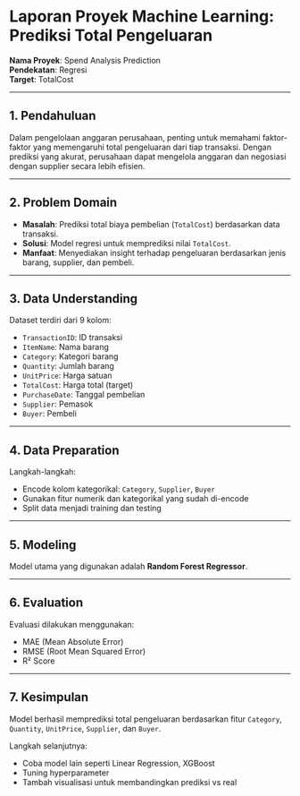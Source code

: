 # Laporan Proyek Machine Learning: Prediksi Total Pengeluaran

**Nama Proyek**: Spend Analysis Prediction  
**Pendekatan**: Regresi  
**Target**: TotalCost

---

## 1. Pendahuluan
Dalam pengelolaan anggaran perusahaan, penting untuk memahami faktor-faktor yang memengaruhi total pengeluaran dari tiap transaksi. Dengan prediksi yang akurat, perusahaan dapat mengelola anggaran dan negosiasi dengan supplier secara lebih efisien.

---

## 2. Problem Domain
- **Masalah**: Prediksi total biaya pembelian (`TotalCost`) berdasarkan data transaksi.
- **Solusi**: Model regresi untuk memprediksi nilai `TotalCost`.
- **Manfaat**: Menyediakan insight terhadap pengeluaran berdasarkan jenis barang, supplier, dan pembeli.

---

## 3. Data Understanding
Dataset terdiri dari 9 kolom:
- `TransactionID`: ID transaksi
- `ItemName`: Nama barang
- `Category`: Kategori barang
- `Quantity`: Jumlah barang
- `UnitPrice`: Harga satuan
- `TotalCost`: Harga total (target)
- `PurchaseDate`: Tanggal pembelian
- `Supplier`: Pemasok
- `Buyer`: Pembeli

---

## 4. Data Preparation
Langkah-langkah:
- Encode kolom kategorikal: `Category`, `Supplier`, `Buyer`
- Gunakan fitur numerik dan kategorikal yang sudah di-encode
- Split data menjadi training dan testing

---

## 5. Modeling
Model utama yang digunakan adalah **Random Forest Regressor**.

---

## 6. Evaluation
Evaluasi dilakukan menggunakan:
- MAE (Mean Absolute Error)
- RMSE (Root Mean Squared Error)
- R² Score

---

## 7. Kesimpulan
Model berhasil memprediksi total pengeluaran berdasarkan fitur `Category`, `Quantity`, `UnitPrice`, `Supplier`, dan `Buyer`.

Langkah selanjutnya:
- Coba model lain seperti Linear Regression, XGBoost
- Tuning hyperparameter
- Tambah visualisasi untuk membandingkan prediksi vs real